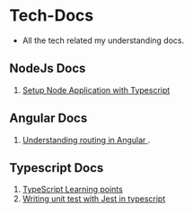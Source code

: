 # Tech-Docs
- All the tech related my understanding docs.


## NodeJs Docs

1) [ Setup Node Application with Typescript ](<Node+TypeScript+Nodemon - Config setup/setup.md>)

## Angular Docs
1) [ Understanding routing in Angular ](</Angular routing notes.md>).

## Typescript Docs

1) [ TypeScript Learning points ](<Typescript learning points.txt>)
2) [ Writing unit test with Jest in typescript](<TypeScript-Code-UnitTest-with-Jest/Jest_install_guide.md>)

